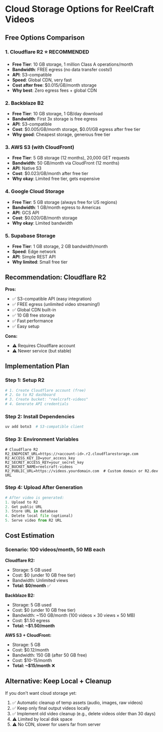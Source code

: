 # Cloud Storage Options for ReelCraft Videos

## Free Options Comparison

### 1. **Cloudflare R2** ⭐ RECOMMENDED
- **Free Tier**: 10 GB storage, 1 million Class A operations/month
- **Bandwidth**: FREE egress (no data transfer costs!)
- **API**: S3-compatible
- **Speed**: Global CDN, very fast
- **Cost after free**: $0.015/GB/month storage
- **Why best**: Zero egress fees + global CDN

### 2. **Backblaze B2**
- **Free Tier**: 10 GB storage, 1 GB/day download
- **Bandwidth**: First 3x storage is free egress
- **API**: S3-compatible
- **Cost**: $0.005/GB/month storage, $0.01/GB egress after free tier
- **Why good**: Cheapest storage, generous free tier

### 3. **AWS S3** (with CloudFront)
- **Free Tier**: 5 GB storage (12 months), 20,000 GET requests
- **Bandwidth**: 50 GB/month via CloudFront (12 months)
- **API**: Native S3
- **Cost**: $0.023/GB/month after free tier
- **Why okay**: Limited free tier, gets expensive

### 4. **Google Cloud Storage**
- **Free Tier**: 5 GB storage (always free for US regions)
- **Bandwidth**: 1 GB/month egress to Americas
- **API**: GCS API
- **Cost**: $0.020/GB/month storage
- **Why okay**: Limited bandwidth

### 5. **Supabase Storage**
- **Free Tier**: 1 GB storage, 2 GB bandwidth/month
- **Speed**: Edge network
- **API**: Simple REST API
- **Why limited**: Small free tier

## Recommendation: Cloudflare R2

**Pros:**
- ✅ S3-compatible API (easy integration)
- ✅ FREE egress (unlimited video streaming!)
- ✅ Global CDN built-in
- ✅ 10 GB free storage
- ✅ Fast performance
- ✅ Easy setup

**Cons:**
- ⚠️ Requires Cloudflare account
- ⚠️ Newer service (but stable)

## Implementation Plan

### Step 1: Setup R2
```bash
# 1. Create Cloudflare account (free)
# 2. Go to R2 dashboard
# 3. Create bucket: "reelcraft-videos"
# 4. Generate API credentials
```

### Step 2: Install Dependencies
```bash
uv add boto3  # S3-compatible client
```

### Step 3: Environment Variables
```env
# Cloudflare R2
R2_ENDPOINT_URL=https://<account-id>.r2.cloudflarestorage.com
R2_ACCESS_KEY_ID=your_access_key
R2_SECRET_ACCESS_KEY=your_secret_key
R2_BUCKET_NAME=reelcraft-videos
R2_PUBLIC_URL=https://videos.yourdomain.com  # Custom domain or R2.dev URL
```

### Step 4: Upload After Generation
```python
# After video is generated:
1. Upload to R2
2. Get public URL
3. Store URL in database
4. Delete local file (optional)
5. Serve video from R2 URL
```

## Cost Estimation

### Scenario: 100 videos/month, 50 MB each

**Cloudflare R2:**
- Storage: 5 GB used
- Cost: $0 (under 10 GB free tier)
- Bandwidth: Unlimited views
- **Total: $0/month** ✅

**Backblaze B2:**
- Storage: 5 GB used
- Cost: $0 (under 10 GB free tier)
- Bandwidth: ~150 GB/month (100 videos × 30 views × 50 MB)
- Cost: $1.50 egress
- **Total: ~$1.50/month**

**AWS S3 + CloudFront:**
- Storage: 5 GB
- Cost: $0.12/month
- Bandwidth: 150 GB (after 50 GB free)
- Cost: $10-15/month
- **Total: ~$15/month** ❌

## Alternative: Keep Local + Cleanup

If you don't want cloud storage yet:
1. ✅ Automatic cleanup of temp assets (audio, images, raw videos)
2. ✅ Keep only final output videos locally
3. ✅ Implement old video cleanup (e.g., delete videos older than 30 days)
4. ⚠️ Limited by local disk space
5. ⚠️ No CDN, slower for users far from server
